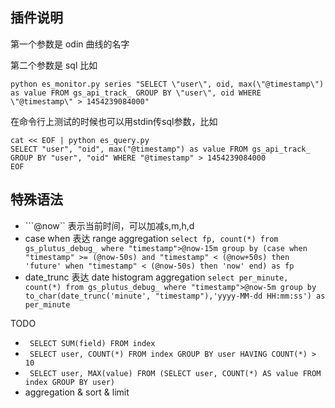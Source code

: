 ## 插件说明

第一个参数是 odin 曲线的名字

第二个参数是 sql 比如

```
python es_monitor.py series "SELECT \"user\", oid, max(\"@timestamp\") as value FROM gs_api_track_ GROUP BY \"user\", oid WHERE \"@timestamp\" > 1454239084000"
```

在命令行上测试的时候也可以用stdin传sql参数，比如

```
cat << EOF | python es_query.py
SELECT "user", "oid", max("@timestamp") as value FROM gs_api_track_ GROUP BY "user", "oid" WHERE "@timestamp" > 1454239084000
EOF
```
## 特殊语法

* ```@now`` 表示当前时间，可以加减s,m,h,d
* case when 表达 range aggregation ```select fp, count(*) from gs_plutus_debug_ where "timestamp">@now-15m group by (case when "timestamp" >= (@now-50s) and "timestamp" < (@now+50s) then 'future' when "timestamp" < (@now-50s) then 'now' end) as fp```
* date_trunc 表达 date histogram aggregation ```select per_minute, count(*) from gs_plutus_debug_ where "timestamp">@now-5m group by to_char(date_trunc('minute', "timestamp"),'yyyy-MM-dd HH:mm:ss') as per_minute```

TODO

* ``` SELECT SUM(field) FROM index```
* ``` SELECT user, COUNT(*) FROM index GROUP BY user HAVING COUNT(*) > 10```
* ``` SELECT user, MAX(value) FROM (SELECT user, COUNT(*) AS value FROM index GROUP BY user)```
* aggregation & sort & limit